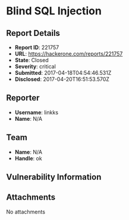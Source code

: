 # Blind SQL Injection

## Report Details
- **Report ID**: 221757
- **URL**: https://hackerone.com/reports/221757
- **State**: Closed
- **Severity**: critical
- **Submitted**: 2017-04-18T04:54:46.531Z
- **Disclosed**: 2017-04-20T16:51:53.570Z

## Reporter
- **Username**: linkks
- **Name**: N/A

## Team
- **Name**: N/A
- **Handle**: ok

## Vulnerability Information


## Attachments
No attachments
